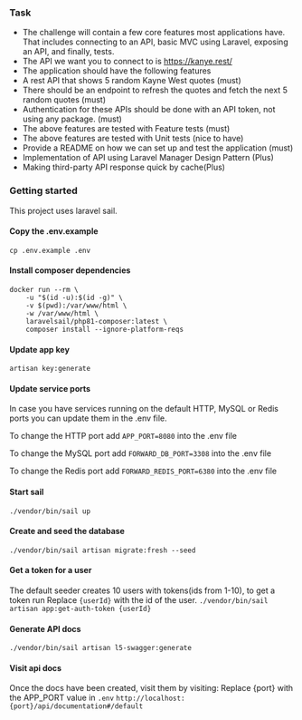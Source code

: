 ### Task

- The challenge will contain a few core features most applications have. That includes connecting to an API, basic MVC using Laravel, exposing an API, and finally, tests.
- The API we want you to connect to is https://kanye.rest/
- The application should have the following features
- A rest API that shows 5 random Kayne West quotes (must)
- There should be an endpoint to refresh the quotes and fetch the next 5 random quotes (must)
- Authentication for these APIs should be done with an API token, not using any package. (must)
- The above features are tested with Feature tests (must)
- The above features are tested with Unit tests (nice to have)
- Provide a README on how we can set up and test the application (must)
- Implementation of API using Laravel Manager Design Pattern (Plus)
- Making third-party API response quick by cache(Plus)

### Getting started
This project uses laravel sail.

#### Copy the .env.example
`cp .env.example .env`

#### Install composer dependencies
```
docker run --rm \
    -u "$(id -u):$(id -g)" \
    -v $(pwd):/var/www/html \
    -w /var/www/html \
    laravelsail/php81-composer:latest \
    composer install --ignore-platform-reqs
```

#### Update app key
`artisan key:generate`

#### Update service ports
In case you have services running on the default HTTP, MySQL or Redis ports you can update them in the .env file.

To change the HTTP port add `APP_PORT=8080` into the .env file

To change the MySQL port add `FORWARD_DB_PORT=3308` into the .env file

To change the Redis port add `FORWARD_REDIS_PORT=6380` into the .env file

#### Start sail
`./vendor/bin/sail up`

#### Create and seed the database
`./vendor/bin/sail artisan migrate:fresh --seed`

#### Get a token for a user
The default seeder creates 10 users with tokens(ids from 1-10), to get a token run
Replace `{userId}` with the id of the user.
`./vendor/bin/sail artisan app:get-auth-token {userId}`

#### Generate API docs
`./vendor/bin/sail artisan l5-swagger:generate`

#### Visit api docs
Once the docs have been created, visit them by visiting:
Replace {port} with the APP_PORT value in `.env`
`http://localhost:{port}/api/documentation#/default`
